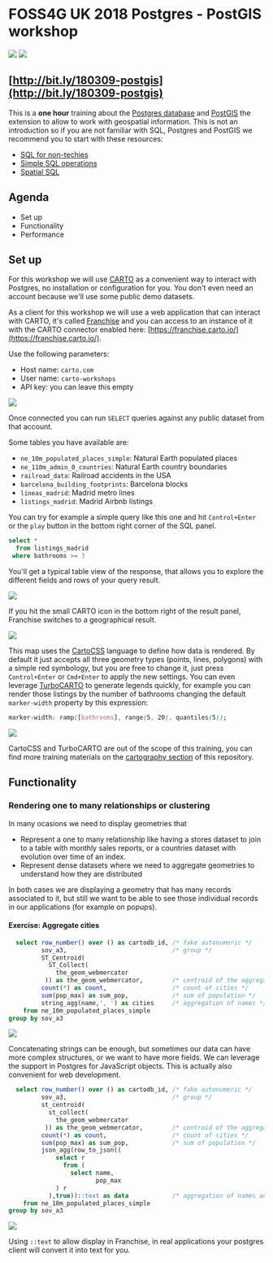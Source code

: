 # FOSS4G UK 2018 Postgres - PostGIS workshop

![](img/banner.png) ![](img/postgis.jpg)

## [http://bit.ly/180309-postgis](http://bit.ly/180309-postgis)

This is a **one hour** training about the [Postgres database](https://www.postgresql.org/) and [PostGIS](http://postgis.net/) the extension to allow to work with geospatial information. This is not an introduction so if you are not familiar with SQL, Postgres and PostGIS we recommend you to start with these resources:

* [SQL for non-techies](https://docs.google.com/presentation/d/1LRa6HHdtUCrxl7Kh4wjgTktkigoihVekuhwH-dW5jv8/edit#slide=id.p)
* [Simple SQL operations](https://github.com/CartoDB/carto-workshop/blob/master/04-database/exercises/sql-easy.md)
* [Spatial SQL](https://github.com/CartoDB/carto-workshop/blob/master/04-database/exercises/sql-spatial.md)



## Agenda

* Set up
* Functionality
* Performance

## Set up

For this workshop we will use [CARTO](https://carto.com) as a convenient way to interact with Postgres, no installation or configuration for you. You don't even need an account because we'll use some public demo datasets.

As a client for this workshop we will use a web application that can interact with CARTO, it's called [Franchise]() and you can access to an instance of it with the CARTO connector enabled here: [https://franchise.carto.io/](https://franchise.carto.io/).

Use the following parameters:

* Host name: `carto.com`
* User name: `carto-workshops`
* API key: you can leave this empty

![](img/franchise-setup.png)

Once connected you can run `SELECT` queries against any public dataset from that account.

Some tables you have available are:

* `ne_10m_populated_places_simple`: Natural Earth populated places
* `ne_110m_admin_0_countries`: Natural Earth country boundaries
* `railroad_data`: Railroad accidents in the USA
* `barcelona_building_footprints`: Barcelona blocks
* `lineas_madrid`: Madrid metro lines
* `listings_madrid`: Madrid Airbnb listings

You can try for example a simple query like this one and hit `Control+Enter` or the `play` button in the bottom right corner of the SQL panel.

```sql
select * 
  from listings_madrid
 where bathrooms >= 3
 ```

You'll get a typical table view of the response, that allows you to explore the different fields and rows of your query result.

 ![](img/franchise-table.png)

 If you hit the small CARTO icon in the bottom right of the result panel, Franchise switches to a geographical result.

 ![](img/franchise-map.png)

 This map uses the [CartoCSS](https://carto.com/docs/carto-engine/cartocss/properties/) language to define how data is rendered. By default it just accepts all three geometry types (points, lines, polygons) with a simple red symbology, but you are free to change it, just press `Control+Enter` or `Cmd+Enter` to apply the new settings. You can even leverage [TurboCARTO](https://github.com/CartoDB/turbo-carto) to generate legends quickly, for example you can render those listings by the number of bathrooms changing the default `marker-width` property by this expression:

 ```css
 marker-width: ramp([bathrooms], range(5, 20), quantiles(5));
 ```

 ![](img/franchise-style.png)

 CartoCSS and TurboCARTO are out of the scope of this training, you can find more training materials on the [cartography section](https://github.com/CartoDB/carto-workshop/tree/master/03-cartography) of this repository.

 ## Functionality

 ### Rendering one to many relationships or clustering

 In many ocasions we need to display geometries that

 - Represent a one to many relationship like having a stores dataset to join to a table with monthly sales reports, or a countries dataset with evolution over time of an index.
 - Represent dense datasets where we need to aggregate geometries to understand how they are distributed

 In both cases we are displaying a geometry that has many records associated to it, but still we want to be able to see those individual records in our applications (for example on popups).

#### Exercise: Aggregate cities

```sql
  select row_number() over () as cartodb_id, /* fake autonumeric */
         sov_a3,                             /* group */
         ST_Centroid(
           ST_Collect(
             the_geom_webmercator
          )) as the_geom_webmercator,        /* centroid of the aggregation of geoms */
         count(*) as count,                  /* count of cities */
         sum(pop_max) as sum_pop,            /* sum of population */
         string_agg(name,', ') as cities     /* aggregation of names */
    from ne_10m_populated_places_simple
group by sov_a3
```

![](img/string-aggregation.png)

Concatenating strings can be enough, but sometimes our data can have more complex structures, or we want to have more fields. We can leverage the support in Postgres for JavaScript objects. This is actually also convenient for web development.



```sql
  select row_number() over () as cartodb_id, /* fake autonumeric */
         sov_a3,                             /* group */
         st_centroid(
           st_collect(
             the_geom_webmercator
          )) as the_geom_webmercator,        /* centroid of the aggregation of geoms */
         count(*) as count,                  /* count of cities */
         sum(pop_max) as sum_pop,            /* sum of population */
         json_agg(row_to_json((
             select r
               from (
                 select name,
                        pop_max
             ) r
           ),true))::text as data            /* aggregation of names and population*/
    from ne_10m_populated_places_simple
group by sov_a3
```

![](img/json-aggregation.png)

Using `::text` to allow display in Franchise, in real applications your postgres client will convert it into text for you.

